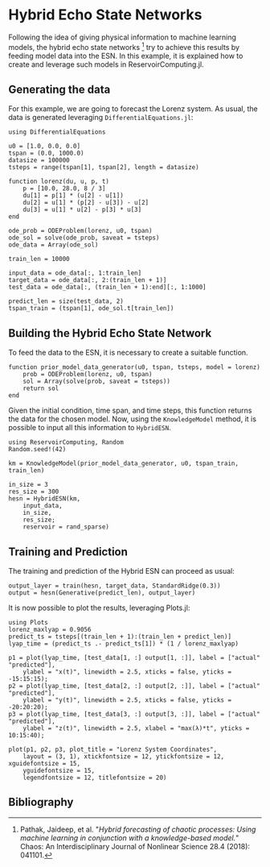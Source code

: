# Hybrid Echo State Networks

Following the idea of giving physical information to machine learning models, the hybrid echo state networks [^1] try to achieve this results by feeding model data into the ESN. In this example, it is explained how to create and leverage such models in ReservoirComputing.jl.

## Generating the data

For this example, we are going to forecast the Lorenz system. As usual, the data is generated leveraging `DifferentialEquations.jl`:

```@example hybrid
using DifferentialEquations

u0 = [1.0, 0.0, 0.0]
tspan = (0.0, 1000.0)
datasize = 100000
tsteps = range(tspan[1], tspan[2], length = datasize)

function lorenz(du, u, p, t)
    p = [10.0, 28.0, 8 / 3]
    du[1] = p[1] * (u[2] - u[1])
    du[2] = u[1] * (p[2] - u[3]) - u[2]
    du[3] = u[1] * u[2] - p[3] * u[3]
end

ode_prob = ODEProblem(lorenz, u0, tspan)
ode_sol = solve(ode_prob, saveat = tsteps)
ode_data = Array(ode_sol)

train_len = 10000

input_data = ode_data[:, 1:train_len]
target_data = ode_data[:, 2:(train_len + 1)]
test_data = ode_data[:, (train_len + 1):end][:, 1:1000]

predict_len = size(test_data, 2)
tspan_train = (tspan[1], ode_sol.t[train_len])
```

## Building the Hybrid Echo State Network

To feed the data to the ESN, it is necessary to create a suitable function.

```@example hybrid
function prior_model_data_generator(u0, tspan, tsteps, model = lorenz)
    prob = ODEProblem(lorenz, u0, tspan)
    sol = Array(solve(prob, saveat = tsteps))
    return sol
end
```

Given the initial condition, time span, and time steps, this function returns the data for the chosen model. Now, using the `KnowledgeModel` method, it is possible to input all this information to `HybridESN`.

```@example hybrid
using ReservoirComputing, Random
Random.seed!(42)

km = KnowledgeModel(prior_model_data_generator, u0, tspan_train, train_len)

in_size = 3
res_size = 300
hesn = HybridESN(km,
    input_data,
    in_size,
    res_size;
    reservoir = rand_sparse)
```

## Training and Prediction

The training and prediction of the Hybrid ESN can proceed as usual:

```@example hybrid
output_layer = train(hesn, target_data, StandardRidge(0.3))
output = hesn(Generative(predict_len), output_layer)
```

It is now possible to plot the results, leveraging Plots.jl:

```@example hybrid
using Plots
lorenz_maxlyap = 0.9056
predict_ts = tsteps[(train_len + 1):(train_len + predict_len)]
lyap_time = (predict_ts .- predict_ts[1]) * (1 / lorenz_maxlyap)

p1 = plot(lyap_time, [test_data[1, :] output[1, :]], label = ["actual" "predicted"],
    ylabel = "x(t)", linewidth = 2.5, xticks = false, yticks = -15:15:15);
p2 = plot(lyap_time, [test_data[2, :] output[2, :]], label = ["actual" "predicted"],
    ylabel = "y(t)", linewidth = 2.5, xticks = false, yticks = -20:20:20);
p3 = plot(lyap_time, [test_data[3, :] output[3, :]], label = ["actual" "predicted"],
    ylabel = "z(t)", linewidth = 2.5, xlabel = "max(λ)*t", yticks = 10:15:40);

plot(p1, p2, p3, plot_title = "Lorenz System Coordinates",
    layout = (3, 1), xtickfontsize = 12, ytickfontsize = 12, xguidefontsize = 15,
    yguidefontsize = 15,
    legendfontsize = 12, titlefontsize = 20)
```

## Bibliography

[^1]: Pathak, Jaideep, et al. "_Hybrid forecasting of chaotic processes: Using machine learning in conjunction with a knowledge-based model._" Chaos: An Interdisciplinary Journal of Nonlinear Science 28.4 (2018): 041101.

